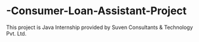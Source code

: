 # -Consumer-Loan-Assistant-Project
This project is Java Internship provided by Suven Consultants &amp; Technology Pvt. Ltd.
